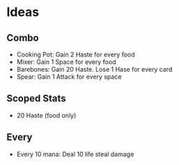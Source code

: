 # Ideas

## Combo

- Cooking Pot: Gain 2 Haste for every food
- Mixer: Gain 1 Space for every food
- Barebones: Gain 20 Haste. Lose 1 Hase for every card
- Spear: Gain 1 Attack for every space

## Scoped Stats

- 20 Haste (food only)

## Every

- Every 10 mana: Deal 10 life steal damage
